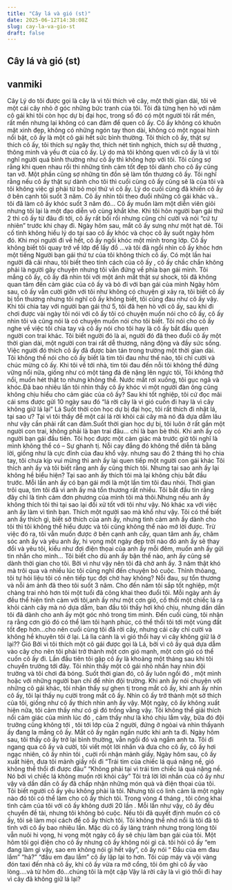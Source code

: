 ```yaml
---
title: "Cây lá và gió (st)"
date: 2025-06-12T14:38:08Z
slug: cay-la-va-gio-st
draft: false
---
```


## Cây lá và gió (st)

## vanmiki

Cây
Lý do tôi được gọi là cây là vì tôi thích vẽ cây, một
thời gian dài, tôi vẽ một cái cây nhỏ ở góc những
bức tranh của tôi. Tôi đã từng hẹn hò với năm cô
gái khi tôi còn học dự bị đại học, trong số đó có
một người tôi rất mến, rất mến nhưng lại không có
can đảm để quen cô ấy. Cô ấy không có khuôn mặt
xinh đẹp, không có những ngón tay thon dài, không
có một ngọai hình nổi bật, cô ấy là một cô gái hết
sức bình thường.
Tôi thích cô ấy, thật sự thích cô ấy, tôi thích sự
ngây thơ, thích nét tinh nghịch, thích sự dễ
thương , thông minh và yếu ớt của cô ấy. Lý do mà
tôi không quen với cô ấy là vì tôi nghĩ người quá
bình thường như cô ấy thì không hợp với tôi. Tôi
cũng sợ rằng khi quen nhau rồi thì những tình cảm
tốt đẹp tôi dành cho cô ấy cũng tan vỡ. Một phần
cũng sợ những tin đồn sẽ làm tổn thương cô ấy.
Tôi nghĩ rằng nếu cô ấy thật sự dành cho tôi thì
cuối cùng cô ấy cũng sẽ là của tôi và tôi không
việc gì phải từ bỏ mọi thứ vì cô ấy. Lý do cuối cùng
đã khiến cô ấy ở bên cạnh tôi suốt 3 năm. Cô ấy
nhìn tôi theo đuổi những cô gái khác và.. tôi đã làm
cô ấy khóc suốt 3 năm đó…
Cô ấy muốn làm một diễn viên giỏi nhưng tôi lại là
một đạo diễn vô cùng khắt khe. Khi tôi hôn người
bạn gái thứ 2 thì cô ấy từ đâu đi tới, cô ấy rất bối
rối nhưng cũng chỉ cười và nói “cứ tự nhiên”
trước khi chạy đi. Ngày hôm sau, mắt cô ấy sưng
như một hạt dẻ. Tôi cố tình không hiểu lý do tại sao
cô ấy khóc và chọc cô ấy suốt ngày hôm đó. Khi
mọi người đi về hết, cô ấy ngồi khóc một mình trong
lớp. Cô ấy không biết tôi quay trở về lớp để lấy đồ
…và tôi đã ngồi nhìn cô ấy khóc hơn một tiếng
Người bạn gái thứ tư của tôi không thích cô ấy. Có
một lần hai người đã cãi nhau, tôi biết theo tính
cách của cô ấy , cô ấy chắc chắn không phải là
người gây chuyện nhưng tôi vẫn đứng về phía bạn
gái mình. Tôi mắng cô ấy, cô ấy đã nhìn tôi với một
ánh mắt thật sự shock, tôi đã không quan tâm đến
cảm giác của cô ấy và bỏ đi với bạn gái của mình
Ngày hôm sau, cô ấy vẫn cười giỡn với tôi như
không có chuyện gì xảy ra, tôi biết cô ấy bị tổn
thương nhưng tôi nghĩ cô ấy không biết, tôi cũng
đau như cô ấy vậy.
Khi tôi chia tay với người bạn gái thứ 5, tôi đã hẹn
hò với cô ấy, sau khi đi chơi được vài ngày tôi nói
với cô ấy tôi có chuyện muốn nói cho cô ấy, cô ấy
nhìn tôi và cũng nói là có chuyện muốn nói cho tôi
biết. Tôi nói cho cô ấy nghe về việc tôi chia tay và
cô ấy nói cho tôi hay là cô ấy bắt đầu quen người
con trai khác. Tôi biết người đó là ai, người đó đã
theo đuổi cô ấy một thời gian dài, một người con
trai rất dễ thương, năng động và đầy sức sống.
Việc người đó thích cô ấy đã được bàn tán trong
trường một thời gian dài.
Tôi không thể nói cho cô ấy biết là tim tôi đau như
thế nào, tôi chỉ cười và chúc mừng cô ấy. Khi tôi về
tới nhà, tim tôi đau đến nỗi tôi không thể đứng
vững nổi nữa, giống như có một tảng đá đè nặng
lên ngực tôi, Tôi không thở nổi, muốn hét thật to
nhưng không thể. Nước mắt rơi xuống, tôi gục ngã
và khóc.Đã bao nhiêu lần tôi nhìn thấy cô ấy khóc
vì một người đàn ông cũng không chịu hiểu cho
cảm giác của cô ấy?
Sau khi tốt nghiệp, tôi cứ đọc mãi cái sms được gửi
10 ngày sau đó  “lá rời cây là vì gió cuốn đi hay
là vì cây không giữ lá lại”
Lá
Suốt thời còn học dự bị đại học, tôi rất thích đi
nhặt lá, tại sao ư? Tại vì tôi thấy để một cái lá rời
khỏi cái cây mà nó đã dựa dẫm lâu như vậy cần
phải rất can đảm.Suốt thời gian học dự bị, tôi luôn
ở rất gần một người con trai, không phải là bạn trai
đâu… chỉ là bạn bè thôi. Khi anh ấy có người bạn
gái đầu tiên. Tôi học được một cảm giác mà trước
giờ tôi nghĩ là mình không thể có – Sự ghanh tị.
Nỗi cay đắng đó không thể diễn tả bằng lời, giống
như là cực đỉnh của đau khổ vậy. nhưng sau đó 2
tháng thì họ chia tay, tôi chưa kịp vui mừng thì anh
ấy lại quen tiếp một người con gái khác
Tôi thích anh ấy và tôi biết rằng anh ấy cũng thích
tôi. Nhưng tại sao anh ấy lại không hề biểu hiện?
Tại sao anh ấy thích tôi mà lại không chịu bắt đầu
trước. Mỗi lần anh ấy có bạn gái mới là một lần tim
tôi đau nhói. Thời gian trôi qua, tim tôi đã vì anh ấy
mà tổn thương rất nhiều. Tôi bắt đầu tin rằng đây
chỉ là tình cảm đơn phương của mình tôi mà
thôi.Nhưng nếu anh ấy không thích tôi thì tại sao
lại đối xử tốt với tôi như vậy. Nó khác xa với việc
anh ấy làm vì tình bạn. Thích một người sao mà khổ
như vậy. Tôi có thể biết anh ấy thích gì, biết sở
thích của anh ấy, nhưng tình cảm anh ấy dành cho
tôi thì tôi không thể hiểu được và tôi cũng không
thể nào mở lời được.
Trừ việc đó ra, tôi vẫn muốn được ở bên cạnh anh
cấy, quan tâm anh ấy, chăm sóc anh ấy và yêu anh
ấy, hi vọng một ngày đẹp trời nào đó anh ấy sẽ
thay đổi và yêu tôi, kiểu như đợi điện thọai của
anh ấy mỗi đêm, muốn anh ấy gửi tin nhắn cho
mình… Tôi biết cho dù anh ấy bận thế nào, anh ấy
cũng sẽ dành thời gian cho tôi. Bởi vì như vậy nên
tôi đã chờ anh ấy. 3 năm thật khó mà trôi qua và
nhiều lúc tôi cũng nghĩ đến chuyện bỏ cuộc. Thỉnh
thỏang, tôi tự hỏi liệu tôi có nên tiếp tục đợi chờ
hay không? Nỗi đau, sự tổn thương và nỗi ám ảnh
đã theo tôi suốt 3 năm.
Cho đến năm tôi sắp tốt nghiệp, một chàng trai nhỏ
hơn tôi một tuổi đã công khai theo đuổi tôi. Mỗi
ngày anh ấy đều thể hiện tình cảm với tôi,anh ấy
như một cơn gió, cố thổi một chiếc lá ra khỏi cành
cây mà nó dựa dẫm, ban đầu tôi thấy hơi khó chịu,
nhưng dần dần tôi đã dành cho anh ấy một góc nhỏ
trong tim mình. Đến cuối cùng, tôi nhận ra rằng cơn
gió đó có thể làm tôi hạnh phúc, có thể thổi tôi tới
một vùng đất tốt đẹp hơn…cho nên cuối cùng tôi
đã rời cây, nhưng cái cây chỉ cười và không hề
khuyên tôi ở lại.
Lá lìa cành là vì gió thổi hay vì cây không giữ lá ở
lại??
Gió
Bởi vì tôi thích một cô gái được gọi là Lá, bởi vì cô
ấy quá dựa dẫm vào cây cho nên tôi phải trở thành
một cơn gió mạnh, một cơn gió có thể cuốn cô ấy
đi. Lần đầu tiên tôi gặp cô ấy là khoảng một tháng
sau khi tôi chuyển trường tới đây. Tôi nhìn thấy
một cô gái nhỏ nhắn hay nhìn đội trưởng và tôi
chơi đá bóng. Suốt thời gian đó, cô ấy luôn ngồi
đó , một mình hoặc với những người bạn chỉ để
nhìn đội trường. Khi anh ấy nói chuyện với những
cô gái khác, tôi nhận thấy sự ghen tị trong mắt cô
ấy, khi anh ấy nhìn cô ấy, tôi lại thấy nụ cười trong
mắt cô ấy. Nhìn cô ấy trở thành một sở thích của
tôi, giống như cô ấy thích nhìn anh ấy vậy.
Một ngày, cô ấy không xuất hiện nữa, tôi cảm thấy
như có gì đó trống vằng vậy. Tôi không thể giải
thích nổi cảm giác của mình lúc đó , cảm thấy như
là khó chịu lắm vậy, bữa đó đội trưởng cũng không
tới , tôi tới lớp của 2 người, đứng ở ngòai và nhìn
thấyanh ấy đang la mắng cô ấy. Mắt cô ấy ngân
ngấn nước khi anh ta đi. Ngày hôm sau, tôi thấy cô
ấy trở lại bình thường, vẫn ngồi đó và ngắm anh ta.
Tôi đi ngang qua cô ấy và cười, tôi viết một lời
nhắn và đưa cho cô ấy, cô ấy hơi ngạc nhiên, cô ấy
nhìn tôi , cuời rồi nhận mảnh giấy. Ngày hôm sau, cô
ấy xuất hiện, đưa tôi mảnh giấy rồi đi
“Trái tim của chiếc lá quá nặng nề, gió không thể
thổi đi được đâu”
“Không phải tại vì trái tim chiếc lá quá nặng nề.
Nó bởi vì chiếc lá không muốn rời khỏi cây”
Tôi trả lời lời nhắn của cô ấy như vậy và dần dần
cô ấy đã chấp nhận những món quà và điện thọai
của tôi. Tôi biết người cô ấy yêu không phài là tôi.
Nhưng tôi có linh cảm là một ngày nào đó tôi có
thể làm cho cô ấy thích tôi. Trong vòng 4 tháng ,
tôi công khai tình cảm của tôi với cô ấy không dưới
20 lần . Mỗi lần như vậy, cô ấy đều chuyển đề tài,
nhưng tôi không bỏ cuộc. Nếu tôi đã quyết định
muốn có cô ấy, tôi sẽ làm mọi cách để cô ấy thích
tôi. Tôi không thể nhớ nổi là tôi đã tỏ tình với cô
ấy bao nhiêu lần. Mặc dù cô ấy lảng tránh nhưng
trong lòng tôi vẫn nuôi hi vọng, hi vọng một ngày cô
ấy sẽ chịu làm bạn gái của tôi.
Một hôm tôi gọi điện cho cô ấy nhưng cô ấy không
nói gì cả. tôi hỏi cô ấy “em đang làm gì vậy, sao
em không nói gì hết vậy”, cô ấy nói “ Đầu của
em đau lắm” “hả?” “đầu em đau lắm”
cô ấy lặp lại to hơn. Tôi cúp máy và vội vàng đón
taxi đến nhà cô ấy, khi cô ấy vừa ra mở cổng, tôi
ôm ghì cô ấy vào lòng….và từ hôm đó…chúng tôi
là một cặp
Vậy lá rời cây là vì gió thổi đi hay vì cây đã không
giữ lá lại?